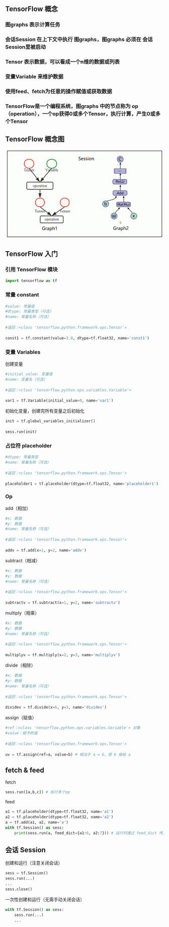 
## TensorFlow 概念

### 图graphs 表示计算任务

### 会话Session 在上下文中执行 图graphs，图graphs 必须在 会话Session里被启动

### Tensor 表示数据，可以看成一个n维的数据或列表

### 变量Variable 来维护数据

### 使用feed、fetch为任意的操作赋值或获取数据

### TensorFlow是一个编程系统，图graphs 中的节点称为 op（operation），一个op获得0或多个Tensor，执行计算，产生0或多个Tensor

## TensorFlow 概念图

![TensorFlow 概念图](/TensorFlow-概念图.png)

## TensorFlow 入门

### 引用 TensorFlow 模块

```python
import tensorflow as tf
```

### 常量 constant

```python
#value: 常量值
#dtype: 常量类型（可选）
#name: 常量名称（可选）

#返回：<class 'tensorflow.python.framework.ops.Tensor'>

const1 = tf.constant(value=3.0, dtype=tf.float32, name='const1')
```

### 变量 Variables

创建变量

```python
#initial_value: 变量值
#name: 变量名（可选）

#返回：<class 'tensorflow.python.ops.variables.Variable'>

var1 = tf.Variable(initial_value=0, name='var1')
```

初始化变量，创建完所有变量之后初始化

```python
init = tf.global_variables_initializer()

sess.run(init)
```

### 占位符 placeholder

```python
#dtype: 常量类型
#name: 常量名称（可选）

#返回：<class 'tensorflow.python.framework.ops.Tensor'>

placeholder1 = tf.placeholder(dtype=tf.float32, name='placeholder1')
```

### Op

add（相加）

```python
#x: 数据
#y: 数据
#name: 常量名称（可选）

#返回：<class 'tensorflow.python.framework.ops.Tensor'>

addv = tf.add(x=1, y=2, name='addv')
```

subtract（相减）

```python
#x: 数据
#y: 数据
#name: 常量名称（可选）

#返回：<class 'tensorflow.python.framework.ops.Tensor'>

subtractv = tf.subtract(x=1, y=2, name='subtractv')
```

multiply（相乘）

```python
#x: 数据
#y: 数据
#name: 常量名称（可选）

#返回：<class 'tensorflow.python.framework.ops.Tensor'>

multiplyv = tf.multiply(x=2, y=3, name='multiplyv')
```

divide（相除）

```python
#x: 数据
#y: 数据
#name: 常量名称（可选）

#返回：<class 'tensorflow.python.framework.ops.Tensor'>

dividev = tf.divide(x=6, y=3, name='dividev')
```

assign（赋值）

```python
#ref：<class 'tensorflow.python.ops.variables.Variable'> 对象
#value：赋予的值

#返回：<class 'tensorflow.python.framework.ops.Tensor'>

uv = tf.assign(ref=a, value=b) # 相当于 a = b，把 b 赋给 a
```

## fetch & feed

fetch

```python
sess.run([a,b,c]) # 执行多个op
```

feed

```python
a1 = tf.placeholder(dtype=tf.float32, name='a1')
a2 = tf.placeholder(dtype=tf.float32, name='a2')
a = tf.add(a1, a2, name='a')
with tf.Session() as sess:
    print(sess.run(a, feed_dict={a1:6, a2:7})) # 运行时通过 feed_dict 传入给 placeholder
```

## 会话 Session


创建和运行（注意关闭会话）


```python
sess = tf.Session()
sess.run(...)
...
sess.close()
```

一次性创建和运行（无需手动关闭会话）

```python
with tf.Session() as sess:
    sess.run(...)
    ...
```

